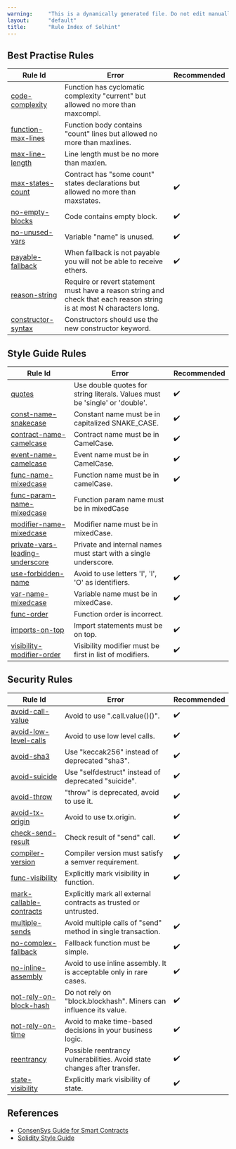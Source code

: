 ```yaml
---
warning:     "This is a dynamically generated file. Do not edit manually."
layout:      "default"
title:       "Rule Index of Solhint"
---
```


## Best Practise Rules

| Rule Id                                                            | Error                                                                                                                 | Recommended |
| ------------------------------------------------------------------ | --------------------------------------------------------------------------------------------------------------------- | ----------- |
| [code-complexity](./rules/best-practises/code-complexity.md)       | Function has cyclomatic complexity "current" but allowed no more than maxcompl.                                       |             |
| [function-max-lines](./rules/best-practises/function-max-lines.md) | Function body contains "count" lines but allowed no more than maxlines.                                               |             |
| [max-line-length](./rules/best-practises/max-line-length.md)       | Line length must be no more than maxlen.                                                                              |             |
| [max-states-count](./rules/best-practises/max-states-count.md)     | Contract has "some count" states declarations but allowed no more than maxstates.                                     | ✔️          |
| [no-empty-blocks](./rules/best-practises/no-empty-blocks.md)       | Code contains empty block.                                                                                            | ✔️          |
| [no-unused-vars](./rules/best-practises/no-unused-vars.md)         | Variable "name" is unused.                                                                                            | ✔️          |
| [payable-fallback](./rules/best-practises/payable-fallback.md)     | When fallback is not payable you will not be able to receive ethers.                                                  | ✔️          |
| [reason-string](./rules/best-practises/reason-string.md)           | Require or revert statement must have a reason string and check that each reason string is at most N characters long. |             |
| [constructor-syntax](./rules/best-practises/constructor-syntax.md) | Constructors should use the new constructor keyword.                                                                  |             |
        

## Style Guide Rules

| Rule Id                                                                              | Error                                                                       | Recommended |
| ------------------------------------------------------------------------------------ | --------------------------------------------------------------------------- | ----------- |
| [quotes](./rules/miscellaneous/quotes.md)                                            | Use double quotes for string literals. Values must be 'single' or 'double'. | ✔️          |
| [const-name-snakecase](./rules/naming/const-name-snakecase.md)                       | Constant name must be in capitalized SNAKE_CASE.                            | ✔️          |
| [contract-name-camelcase](./rules/naming/contract-name-camelcase.md)                 | Contract name must be in CamelCase.                                         | ✔️          |
| [event-name-camelcase](./rules/naming/event-name-camelcase.md)                       | Event name must be in CamelCase.                                            | ✔️          |
| [func-name-mixedcase](./rules/naming/func-name-mixedcase.md)                         | Function name must be in camelCase.                                         | ✔️          |
| [func-param-name-mixedcase](./rules/naming/func-param-name-mixedcase.md)             | Function param name must be in mixedCase                                    |             |
| [modifier-name-mixedcase](./rules/naming/modifier-name-mixedcase.md)                 | Modifier name must be in mixedCase.                                         |             |
| [private-vars-leading-underscore](./rules/naming/private-vars-leading-underscore.md) | Private and internal names must start with a single underscore.             |             |
| [use-forbidden-name](./rules/naming/use-forbidden-name.md)                           | Avoid to use letters 'I', 'l', 'O' as identifiers.                          | ✔️          |
| [var-name-mixedcase](./rules/naming/var-name-mixedcase.md)                           | Variable name must be in mixedCase.                                         | ✔️          |
| [func-order](./rules/order/func-order.md)                                            | Function order is incorrect.                                                |             |
| [imports-on-top](./rules/order/imports-on-top.md)                                    | Import statements must be on top.                                           | ✔️          |
| [visibility-modifier-order](./rules/order/visibility-modifier-order.md)              | Visibility modifier must be first in list of modifiers.                     | ✔️          |
        

## Security Rules

| Rule Id                                                                | Error                                                                    | Recommended |
| ---------------------------------------------------------------------- | ------------------------------------------------------------------------ | ----------- |
| [avoid-call-value](./rules/security/avoid-call-value.md)               | Avoid to use ".call.value()()".                                          | ✔️          |
| [avoid-low-level-calls](./rules/security/avoid-low-level-calls.md)     | Avoid to use low level calls.                                            | ✔️          |
| [avoid-sha3](./rules/security/avoid-sha3.md)                           | Use "keccak256" instead of deprecated "sha3".                            | ✔️          |
| [avoid-suicide](./rules/security/avoid-suicide.md)                     | Use "selfdestruct" instead of deprecated "suicide".                      | ✔️          |
| [avoid-throw](./rules/security/avoid-throw.md)                         | "throw" is deprecated, avoid to use it.                                  | ✔️          |
| [avoid-tx-origin](./rules/security/avoid-tx-origin.md)                 | Avoid to use tx.origin.                                                  | ✔️          |
| [check-send-result](./rules/security/check-send-result.md)             | Check result of "send" call.                                             | ✔️          |
| [compiler-version](./rules/security/compiler-version.md)               | Compiler version must satisfy a semver requirement.                      | ✔️          |
| [func-visibility](./rules/security/func-visibility.md)                 | Explicitly mark visibility in function.                                  | ✔️          |
| [mark-callable-contracts](./rules/security/mark-callable-contracts.md) | Explicitly mark all external contracts as trusted or untrusted.          |             |
| [multiple-sends](./rules/security/multiple-sends.md)                   | Avoid multiple calls of "send" method in single transaction.             | ✔️          |
| [no-complex-fallback](./rules/security/no-complex-fallback.md)         | Fallback function must be simple.                                        | ✔️          |
| [no-inline-assembly](./rules/security/no-inline-assembly.md)           | Avoid to use inline assembly. It is acceptable only in rare cases.       | ✔️          |
| [not-rely-on-block-hash](./rules/security/not-rely-on-block-hash.md)   | Do not rely on "block.blockhash". Miners can influence its value.        | ✔️          |
| [not-rely-on-time](./rules/security/not-rely-on-time.md)               | Avoid to make time-based decisions in your business logic.               | ✔️          |
| [reentrancy](./rules/security/reentrancy.md)                           | Possible reentrancy vulnerabilities. Avoid state changes after transfer. | ✔️          |
| [state-visibility](./rules/security/state-visibility.md)               | Explicitly mark visibility of state.                                     | ✔️          |
        

## References

- [ConsenSys Guide for Smart Contracts](https://consensys.github.io/smart-contract-best-practices/recommendations/)
- [Solidity Style Guide](http://solidity.readthedocs.io/en/develop/style-guide.html)

